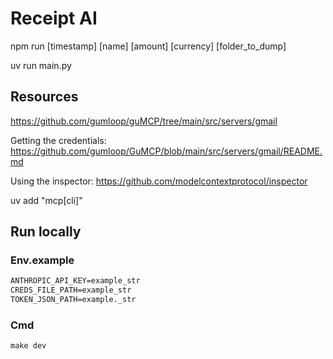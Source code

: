 # Receipt AI

npm run [timestamp] [name] [amount] [currency] [folder_to_dump]

uv run main.py

## Resources

https://github.com/gumloop/guMCP/tree/main/src/servers/gmail

Getting the credentials: https://github.com/gumloop/GuMCP/blob/main/src/servers/gmail/README.md

Using the inspector: https://github.com/modelcontextprotocol/inspector

uv add "mcp[cli]"


## Run locally
### Env.example
```txt
ANTHROPIC_API_KEY=example_str
CREDS_FILE_PATH=example_str
TOKEN_JSON_PATH=example._str
```

### Cmd
`make dev`
